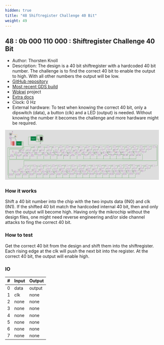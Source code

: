 ```yaml
---
hidden: true
title: "48 Shiftregister Challenge 40 Bit"
weight: 49
---
```


## 48 : 0b 000 110 000 : Shiftregister Challenge 40 Bit

* Author: Thorsten Knoll
* Description: The design is a 40 bit shiftregister with a hardcoded 40 bit number. The challenge is to find the correct 40 bit to enable the output to high. With all other numbers the output will be low.
* [GitHub repository](https://github.com/ThorKn/tinytapeout02_shiftregister_challenge)
* [Most recent GDS build](https://github.com/ThorKn/tinytapeout02_shiftregister_challenge/actions/runs/3476978715)
* [Wokwi](https://wokwi.com/projects/341516949939814994) project
* [Extra docs]()
* Clock: 0 Hz
* External hardware: To test when knowing the correct 40 bit, only a dipswitch (data), a button (clk) and a LED (output) is needed. Without knowing the number it becomes the challenge and more hardware might be required.

![picture](images/shiftregister_challenge.png)

### How it works

Shift a 40 bit number into the chip with the two inputs data (IN0) and clk (IN1). If the shifted 40 bit match the hardcoded internal 40 bit, then and only then the output will become high. Having only the mikrochip without the design files, one might need reverse engineering and/or side channel attacks to fing the correct 40 bit.

### How to test

Get the correct 40 bit from the design and shift them into the shiftregister. Each rising edge at the clk will push the next bit into the register. At the correct 40 bit, the output will enable high.

### IO

| # | Input        | Output       |
|---|--------------|--------------|
| 0 | data  | output |
| 1 | clk  | none |
| 2 | none  | none |
| 3 | none  | none |
| 4 | none  | none |
| 5 | none  | none |
| 6 | none  | none |
| 7 | none  | none |
